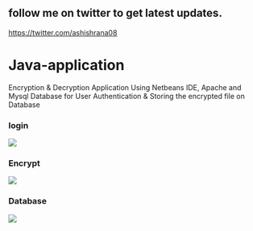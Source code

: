 ## follow me on twitter to get latest updates.
https://twitter.com/ashishrana08

# Java-application
Encryption & Decryption Application Using Netbeans IDE, Apache and Mysql Database for User Authentication
& Storing the encrypted file on Database
### login
![](https://github.com/ashishrana080699/Encryption-decryption-Java-application/blob/master/screenshot/Screenshot.png)
### Encrypt
![](https://github.com/ashishrana080699/Encryption-decryption-Java-application/blob/master/screenshot/Screenshot%20(1).png)
### Database
![](https://github.com/ashishrana080699/Encryption-decryption-Java-application/blob/master/screenshot/Screenshot(2).png)
